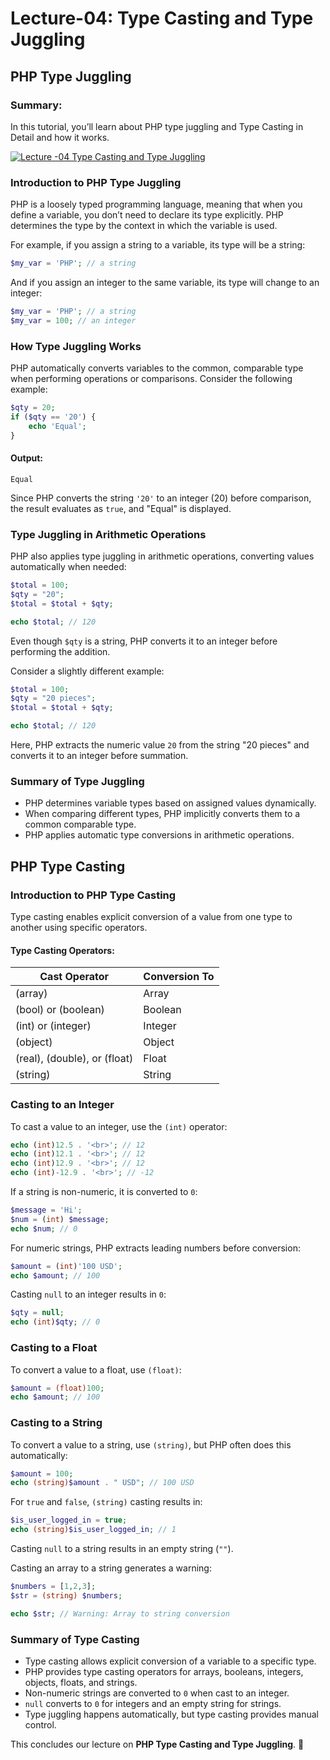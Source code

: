 # Lecture-04: Type Casting and Type Juggling

## PHP Type Juggling

### Summary:
In this tutorial, you’ll learn about PHP type juggling and Type Casting in Detail and how it works.

[![Lecture -04 Type Casting and Type Juggling](https://i9.ytimg.com/vi/4RDaNtSD5s0/mqdefault.jpg?v=67a5a812&sqp=COjQlr0G&rs=AOn4CLAteX8Sx851-cuvnUVXwsQr2yynVw)](https://youtu.be/4RDaNtSD5s0)

### Introduction to PHP Type Juggling
PHP is a loosely typed programming language, meaning that when you define a variable, you don’t need to declare its type explicitly. PHP determines the type by the context in which the variable is used.

For example, if you assign a string to a variable, its type will be a string:

```php
$my_var = 'PHP'; // a string
```

And if you assign an integer to the same variable, its type will change to an integer:

```php
$my_var = 'PHP'; // a string
$my_var = 100; // an integer
```

### How Type Juggling Works
PHP automatically converts variables to the common, comparable type when performing operations or comparisons. Consider the following example:

```php
$qty = 20;
if ($qty == '20') {
    echo 'Equal';
}
```

#### Output:
```
Equal
```

Since PHP converts the string `'20'` to an integer (20) before comparison, the result evaluates as `true`, and "Equal" is displayed.

### Type Juggling in Arithmetic Operations
PHP also applies type juggling in arithmetic operations, converting values automatically when needed:

```php
$total = 100;
$qty = "20";
$total = $total + $qty;

echo $total; // 120
```

Even though `$qty` is a string, PHP converts it to an integer before performing the addition.

Consider a slightly different example:

```php
$total = 100;
$qty = "20 pieces";
$total = $total + $qty;

echo $total; // 120
```

Here, PHP extracts the numeric value `20` from the string "20 pieces" and converts it to an integer before summation.

### Summary of Type Juggling
- PHP determines variable types based on assigned values dynamically.
- When comparing different types, PHP implicitly converts them to a common comparable type.
- PHP applies automatic type conversions in arithmetic operations.

## PHP Type Casting

### Introduction to PHP Type Casting
Type casting enables explicit conversion of a value from one type to another using specific operators.

#### Type Casting Operators:

| Cast Operator | Conversion To |
|--------------|--------------|
| (array)      | Array        |
| (bool) or (boolean) | Boolean |
| (int) or (integer) | Integer |
| (object)     | Object       |
| (real), (double), or (float) | Float |
| (string)     | String       |

### Casting to an Integer
To cast a value to an integer, use the `(int)` operator:

```php
echo (int)12.5 . '<br>'; // 12
echo (int)12.1 . '<br>'; // 12
echo (int)12.9 . '<br>'; // 12
echo (int)-12.9 . '<br>'; // -12
```

If a string is non-numeric, it is converted to `0`:

```php
$message = 'Hi';
$num = (int) $message;
echo $num; // 0
```

For numeric strings, PHP extracts leading numbers before conversion:

```php
$amount = (int)'100 USD';
echo $amount; // 100
```

Casting `null` to an integer results in `0`:

```php
$qty = null;
echo (int)$qty; // 0
```

### Casting to a Float
To convert a value to a float, use `(float)`:

```php
$amount = (float)100;
echo $amount; // 100
```

### Casting to a String
To convert a value to a string, use `(string)`, but PHP often does this automatically:

```php
$amount = 100;
echo (string)$amount . " USD"; // 100 USD
```

For `true` and `false`, `(string)` casting results in:

```php
$is_user_logged_in = true;
echo (string)$is_user_logged_in; // 1
```

Casting `null` to a string results in an empty string (`""`).

Casting an array to a string generates a warning:

```php
$numbers = [1,2,3];
$str = (string) $numbers;

echo $str; // Warning: Array to string conversion
```

### Summary of Type Casting
- Type casting allows explicit conversion of a variable to a specific type.
- PHP provides type casting operators for arrays, booleans, integers, objects, floats, and strings.
- Non-numeric strings are converted to `0` when cast to an integer.
- `null` converts to `0` for integers and an empty string for strings.
- Type juggling happens automatically, but type casting provides manual control.

This concludes our lecture on **PHP Type Casting and Type Juggling**. 🚀


